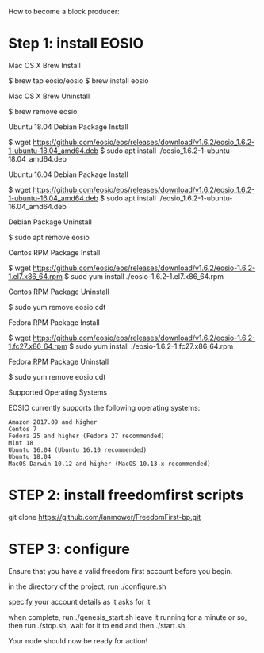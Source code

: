 How to become a block producer:

# Step 1: install EOSIO

Mac OS X Brew Install

$ brew tap eosio/eosio
$ brew install eosio

Mac OS X Brew Uninstall

$ brew remove eosio

Ubuntu 18.04 Debian Package Install

$ wget https://github.com/eosio/eos/releases/download/v1.6.2/eosio_1.6.2-1-ubuntu-18.04_amd64.deb
$ sudo apt install ./eosio_1.6.2-1-ubuntu-18.04_amd64.deb

Ubuntu 16.04 Debian Package Install

$ wget https://github.com/eosio/eos/releases/download/v1.6.2/eosio_1.6.2-1-ubuntu-16.04_amd64.deb
$ sudo apt install ./eosio_1.6.2-1-ubuntu-16.04_amd64.deb

Debian Package Uninstall

$ sudo apt remove eosio

Centos RPM Package Install

$ wget https://github.com/eosio/eos/releases/download/v1.6.2/eosio-1.6.2-1.el7.x86_64.rpm
$ sudo yum install ./eosio-1.6.2-1.el7.x86_64.rpm

Centos RPM Package Uninstall

$ sudo yum remove eosio.cdt

Fedora RPM Package Install

$ wget https://github.com/eosio/eos/releases/download/v1.6.2/eosio-1.6.2-1.fc27.x86_64.rpm
$ sudo yum install ./eosio-1.6.2-1.fc27.x86_64.rpm

Fedora RPM Package Uninstall

$ sudo yum remove eosio.cdt

Supported Operating Systems

EOSIO currently supports the following operating systems:

    Amazon 2017.09 and higher
    Centos 7
    Fedora 25 and higher (Fedora 27 recommended)
    Mint 18
    Ubuntu 16.04 (Ubuntu 16.10 recommended)
    Ubuntu 18.04
    MacOS Darwin 10.12 and higher (MacOS 10.13.x recommended)

# STEP 2: install freedomfirst scripts

git clone https://github.com/lanmower/FreedomFirst-bp.git

# STEP 3: configure

Ensure that you have a valid freedom first account before you begin.

in the directory of the project, run ./configure.sh

specify your account details as it asks for it

when complete, run ./genesis_start.sh
leave it running for a minute or so, then run ./stop.sh, wait for it to end and then ./start.sh

Your node should now be ready for action!
